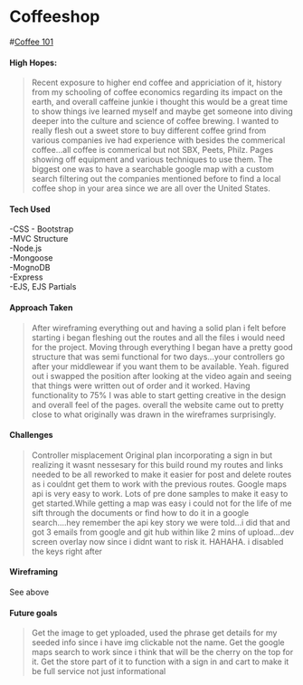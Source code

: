 # Coffeeshop

#[Coffee 101](https://coffee101partdeux.herokuapp.com/)

#### High Hopes:
>Recent exposure to higher end coffee and appriciation of it, history from my schooling of coffee economics regarding its impact on the earth, and overall caffeine junkie i thought this would be a great time to show things ive learned myself and maybe get someone into diving deeper into the culture and science of coffee brewing. I wanted to really flesh out a sweet store to buy different coffee grind from various companies ive had experience with besides the commerical coffee...all coffee is commerical but not SBX, Peets, Philz. Pages showing off equipment and various techniques to use them. The biggest one was to have a searchable google map with a custom search filtering out the companies mentioned before to find a local coffee shop in your area since we are all over the United States.

#### Tech Used

  -CSS - Bootstrap  
  -MVC Structure  
  -Node.js  
  -Mongoose  
  -MognoDB  
  -Express  
  -EJS, EJS Partials  


#### Approach Taken
>After wireframing everything out and having a solid plan i felt before starting i began fleshing out the routes and all the files i would need for the project. Moving through everything I began have a pretty good structure that was semi functional for two days...your controllers go after your middlewear if you want them to be available. Yeah. figured out i swapped the position after looking at the video again and seeing that things were written out of order and it worked. Having functionality to 75% I was able to start getting creative in the design and overall feel of the pages. overall the website came out to pretty close to what originally was drawn in the wireframes surprisingly. 

#### Challenges
>Controller misplacement
>Original plan incorporating a sign in but realizing it wasnt nessesary for this build round my routes and links needed to be all reworked to make it easier for post and delete routes as i couldnt get them to work with the previous routes.
>Google maps api is very easy to work. Lots of pre done samples to make it easy to get started.While getting a map was easy i could not for the life of me sift through the documents or find how to do it in a google search....hey remember the api key story we were told...i did that and got 3 emails from google and git hub within like 2 mins of upload...dev screen overlay now since i didnt want to risk it. HAHAHA. i disabled the keys right after

#### Wireframing
See above

#### Future goals
>Get the image to get yploaded, used the phrase get details for my seeded info since i have img clickable not the name. Get the google maps search to work since i think that will be the cherry on the top for it. 
Get the store part of it to function with a sign in and cart to make it be full service not just informational
